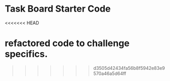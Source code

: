 # Task Board Starter Code
<<<<<<< HEAD

refactored code to challenge specifics.
=======
>>>>>>> d3505d42434fa56b8f5942e83e9570a46a5d64ff
